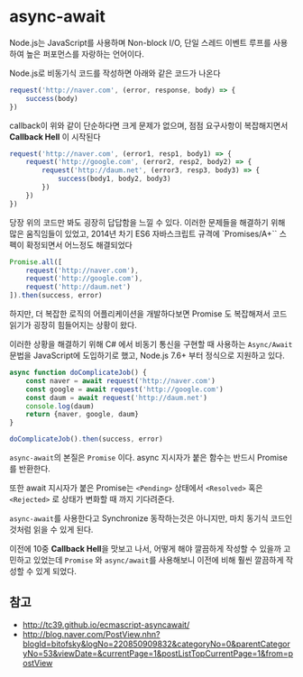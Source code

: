 # async-await
Node.js는 JavaScript를 사용하며 Non-block I/O, 단일 스레드 이벤트 루프를 사용하여 높은 퍼포먼스를 자랑하는 언어이다.

Node.js로 비동기식 코드를 작성하면 아래와 같은 코드가 나온다
```javascript
request('http://naver.com', (error, response, body) => {
    success(body)
})
```

callback이 위와 같이 단순하다면 크게 문제가 없으며, 점점 요구사항이 복잡해지면서 **Callback Hell** 이 시작된다

```javascript
request('http://naver.com', (error1, resp1, body1) => {
    request('http://google.com', (error2, resp2, body2) => {
        request('http://daum.net', (error3, resp3, body3) => {
            success(body1, body2, body3)
        })
    })
})
```

당장 위의 코드만 봐도 굉장히 답답함을 느낄 수 있다. 이러한 문제들을 해결하기 위해 많은 움직임들이 있었고, 2014년 차기 ES6 자바스크립트 규격에 `Promises/A+`` 스펙이 확정되면서 어느정도 해결되었다

```javascript
Promise.all([
    request('http://naver.com'),
    request('http://google.com'),
    request('http://daum.net')
]).then(success, error)
```

하지만, 더 복잡한 로직의 어플리케이션을 개발하다보면 Promise 도 복잡해져서 코드 읽기가 굉장히 힘들어지는 상황이 왔다.

이러한 상황을 해결하기 위해 C# 에서 비동기 통신을 구현할 때 사용하는 `Async/Await` 문법을 JavaScript에 도입하기로 했고, Node.js 7.6+ 부터 정식으로 지원하고 있다.

```javascript
async function doComplicateJob() {
    const naver = await request('http://naver.com')
    const google = await request('http://google.com')
    const daum = await request('http://daum.net')
    console.log(daum)
    return {naver, google, daum}
}

doComplicateJob().then(success, error)
```

`async-await`의 본질은 `Promise` 이다. async 지시자가 붙은 함수는 반드시 Promise를 반환한다.

또한 await 지시자가 붙은 Promise는 `<Pending>` 상태에서 `<Resolved>` 혹은 `<Rejected>` 로 상태가 변화할 때 까지 기다려준다.

`async-await`를 사용한다고 Synchronize 동작하는것은 아니지만, 마치 동기식 코드인것처럼 읽을 수 있게 된다.

이전에 10중 **Callback Hell**을 맛보고 나서, 어떻게 해야 깔끔하게 작성할 수 있을까 고민하고 있었는데 `Promise` 와 `async/await`를 사용해보니 이전에 비해 훨씬 깔끔하게 작성할 수 있게 되었다.

## 참고
- http://tc39.github.io/ecmascript-asyncawait/
- http://blog.naver.com/PostView.nhn?blogId=bitofsky&logNo=220850909832&categoryNo=0&parentCategoryNo=53&viewDate=&currentPage=1&postListTopCurrentPage=1&from=postView
